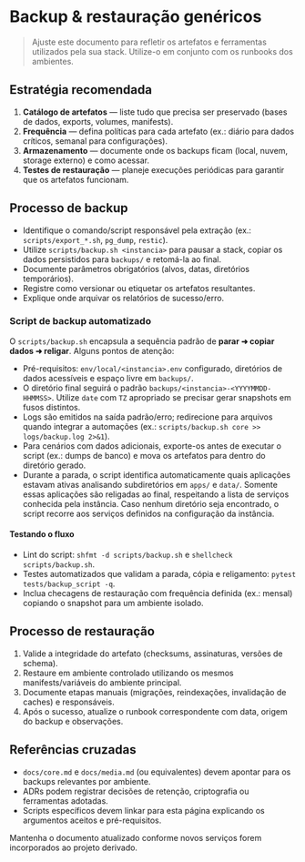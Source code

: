 # Backup & restauração genéricos

> Ajuste este documento para refletir os artefatos e ferramentas utilizados pela sua stack. Utilize-o em conjunto com os runbooks dos ambientes.

## Estratégia recomendada

1. **Catálogo de artefatos** — liste tudo que precisa ser preservado (bases de dados, exports, volumes, manifests).
2. **Frequência** — defina políticas para cada artefato (ex.: diário para dados críticos, semanal para configurações).
3. **Armazenamento** — documente onde os backups ficam (local, nuvem, storage externo) e como acessar.
4. **Testes de restauração** — planeje execuções periódicas para garantir que os artefatos funcionam.

## Processo de backup

- Identifique o comando/script responsável pela extração (ex.: `scripts/export_*.sh`, `pg_dump`, `restic`).
- Utilize `scripts/backup.sh <instancia>` para pausar a stack, copiar os dados persistidos para `backups/` e retomá-la ao final.
- Documente parâmetros obrigatórios (alvos, datas, diretórios temporários).
- Registre como versionar ou etiquetar os artefatos resultantes.
- Explique onde arquivar os relatórios de sucesso/erro.

### Script de backup automatizado

O `scripts/backup.sh` encapsula a sequência padrão de **parar ➜ copiar dados ➜ religar**. Alguns pontos de atenção:

- Pré-requisitos: `env/local/<instancia>.env` configurado, diretórios de dados acessíveis e espaço livre em `backups/`.
- O diretório final seguirá o padrão `backups/<instancia>-<YYYYMMDD-HHMMSS>`. Utilize `date` com `TZ` apropriado se precisar gerar snapshots em fusos distintos.
- Logs são emitidos na saída padrão/erro; redirecione para arquivos quando integrar a automações (ex.: `scripts/backup.sh core >> logs/backup.log 2>&1`).
- Para cenários com dados adicionais, exporte-os antes de executar o script (ex.: dumps de banco) e mova os artefatos para dentro do diretório gerado.
- Durante a parada, o script identifica automaticamente quais aplicações estavam ativas analisando subdiretórios em `apps/` e `data/`. Somente essas aplicações são religadas ao final, respeitando a lista de serviços conhecida pela instância. Caso nenhum diretório seja encontrado, o script recorre aos serviços definidos na configuração da instância.

#### Testando o fluxo

- Lint do script: `shfmt -d scripts/backup.sh` e `shellcheck scripts/backup.sh`.
- Testes automatizados que validam a parada, cópia e religamento: `pytest tests/backup_script -q`.
- Inclua checagens de restauração com frequência definida (ex.: mensal) copiando o snapshot para um ambiente isolado.

## Processo de restauração

1. Valide a integridade do artefato (checksums, assinaturas, versões de schema).
2. Restaure em ambiente controlado utilizando os mesmos manifests/variáveis do ambiente principal.
3. Documente etapas manuais (migrações, reindexações, invalidação de caches) e responsáveis.
4. Após o sucesso, atualize o runbook correspondente com data, origem do backup e observações.

## Referências cruzadas

- `docs/core.md` e `docs/media.md` (ou equivalentes) devem apontar para os backups relevantes por ambiente.
- ADRs podem registrar decisões de retenção, criptografia ou ferramentas adotadas.
- Scripts específicos devem linkar para esta página explicando os argumentos aceitos e pré-requisitos.

Mantenha o documento atualizado conforme novos serviços forem incorporados ao projeto derivado.

